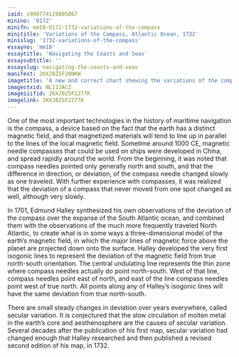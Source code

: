 ```yaml
---
iaid: x998774128805867
minino: '0172'
minifn: mm18-0172-1732-variations-of-the-compass
minititle: 'Variations of the Compass, Atlantic Ocean, 1732'
minislug: '1732-variations-of-the-compass'
essayno: 'mm18'
essaytitle: 'Navigating the Coasts and Seas'
essaysubtitle: ''
essayslug: navigating-the-coasts-and-seas
manifest: 2KXJ8ZSF20NKW
imagetitle: 'A new and correct chart shewing the variations of the compass in the Western & Southern Oceans'
imagectxid: NL11JACZ
imageiiifid: 2KXJ8ZSF2277K
imagelink: 2KXJ8ZSF2277K
---
```

One of the most important technologies in the history of maritime navigation is the compass, a device based on the fact that the earth has a distinct magnetic field, and that magnetized materials will tend to line up in parallel to the lines of the local magnetic field. Sometime around 1000 CE, magnetic needle compasses that could be used on ships were developed in China, and spread rapidly around the world. From the beginning, it was noted that compass needles pointed only generally north and south, and that the difference in direction, or deviation, of the compass needle changed slowly as one traveled. With further experience with compasses, it was realized that the deviation of a compass that never moved from one spot changed as well, although very slowly. 

In 1701, Edmund Halley synthesized his own observations of the deviation of the compass over the expanse of the South Atlantic ocean, and combined them with the observations of the much more frequently traveled North Atlantic, to create what is in some ways a three-dimensional model of the earth’s magnetic field, in which the major lines of magnetic force above the planet are projected down onto the surface. Halley developed the very first isogonic lines to represent the deviation of the magnetic field from true north-south orientation. The central undulating line represents the thin zone where compass needles actually do point north-south. West of that line, compass needles point east of north, and east of the line compass needles point west of true north. All points along any of Halley’s isogonic lines will have the same deviation from true north-south. 

There are small steady changes in deviation over years everywhere, called secular variation. It is conjectured that the slow circulation of molten metal in the earth’s core and aesthenosphere are the causes of secular variation. Several decades after the publication of his first map, secular variation had changed enough that Halley researched and then published a revised second edition of his map, in 1732. 




